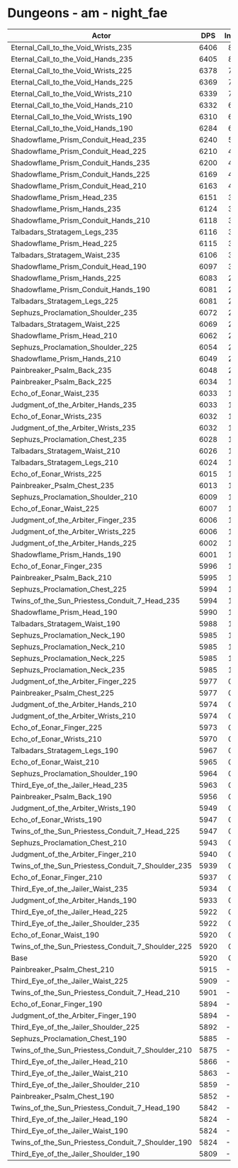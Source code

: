 # Dungeons - am - night_fae
| Actor | DPS | Increase |
|---|:---:|:---:|
|Eternal_Call_to_the_Void_Wrists_235|6406|8.22%|
|Eternal_Call_to_the_Void_Hands_235|6405|8.20%|
|Eternal_Call_to_the_Void_Wrists_225|6378|7.75%|
|Eternal_Call_to_the_Void_Hands_225|6369|7.59%|
|Eternal_Call_to_the_Void_Wrists_210|6339|7.09%|
|Eternal_Call_to_the_Void_Hands_210|6332|6.97%|
|Eternal_Call_to_the_Void_Wrists_190|6310|6.60%|
|Eternal_Call_to_the_Void_Hands_190|6284|6.16%|
|Shadowflame_Prism_Conduit_Head_235|6240|5.41%|
|Shadowflame_Prism_Conduit_Head_225|6210|4.91%|
|Shadowflame_Prism_Conduit_Hands_235|6200|4.74%|
|Shadowflame_Prism_Conduit_Hands_225|6169|4.21%|
|Shadowflame_Prism_Conduit_Head_210|6163|4.11%|
|Shadowflame_Prism_Head_235|6151|3.91%|
|Shadowflame_Prism_Hands_235|6124|3.45%|
|Shadowflame_Prism_Conduit_Hands_210|6118|3.35%|
|Talbadars_Stratagem_Legs_235|6116|3.32%|
|Shadowflame_Prism_Head_225|6115|3.30%|
|Talbadars_Stratagem_Waist_235|6106|3.15%|
|Shadowflame_Prism_Conduit_Head_190|6097|3.00%|
|Shadowflame_Prism_Hands_225|6083|2.76%|
|Shadowflame_Prism_Conduit_Hands_190|6081|2.73%|
|Talbadars_Stratagem_Legs_225|6081|2.73%|
|Sephuzs_Proclamation_Shoulder_235|6072|2.58%|
|Talbadars_Stratagem_Waist_225|6069|2.53%|
|Shadowflame_Prism_Head_210|6062|2.41%|
|Sephuzs_Proclamation_Shoulder_225|6054|2.27%|
|Shadowflame_Prism_Hands_210|6049|2.19%|
|Painbreaker_Psalm_Back_235|6048|2.17%|
|Painbreaker_Psalm_Back_225|6034|1.93%|
|Echo_of_Eonar_Waist_235|6033|1.92%|
|Judgment_of_the_Arbiter_Hands_235|6033|1.92%|
|Echo_of_Eonar_Wrists_235|6032|1.90%|
|Judgment_of_the_Arbiter_Wrists_235|6032|1.90%|
|Sephuzs_Proclamation_Chest_235|6028|1.83%|
|Talbadars_Stratagem_Waist_210|6026|1.80%|
|Talbadars_Stratagem_Legs_210|6024|1.77%|
|Echo_of_Eonar_Wrists_225|6015|1.61%|
|Painbreaker_Psalm_Chest_235|6013|1.58%|
|Sephuzs_Proclamation_Shoulder_210|6009|1.51%|
|Echo_of_Eonar_Waist_225|6007|1.48%|
|Judgment_of_the_Arbiter_Finger_235|6006|1.46%|
|Judgment_of_the_Arbiter_Wrists_225|6006|1.46%|
|Judgment_of_the_Arbiter_Hands_225|6002|1.39%|
|Shadowflame_Prism_Hands_190|6001|1.38%|
|Echo_of_Eonar_Finger_235|5996|1.29%|
|Painbreaker_Psalm_Back_210|5995|1.28%|
|Sephuzs_Proclamation_Chest_225|5994|1.26%|
|Twins_of_the_Sun_Priestess_Conduit_7_Head_235|5994|1.26%|
|Shadowflame_Prism_Head_190|5990|1.19%|
|Talbadars_Stratagem_Waist_190|5988|1.16%|
|Sephuzs_Proclamation_Neck_190|5985|1.11%|
|Sephuzs_Proclamation_Neck_210|5985|1.11%|
|Sephuzs_Proclamation_Neck_225|5985|1.11%|
|Sephuzs_Proclamation_Neck_235|5985|1.11%|
|Judgment_of_the_Arbiter_Finger_225|5977|0.97%|
|Painbreaker_Psalm_Chest_225|5977|0.97%|
|Judgment_of_the_Arbiter_Hands_210|5974|0.92%|
|Judgment_of_the_Arbiter_Wrists_210|5974|0.92%|
|Echo_of_Eonar_Finger_225|5973|0.90%|
|Echo_of_Eonar_Wrists_210|5970|0.85%|
|Talbadars_Stratagem_Legs_190|5967|0.80%|
|Echo_of_Eonar_Waist_210|5965|0.77%|
|Sephuzs_Proclamation_Shoulder_190|5964|0.75%|
|Third_Eye_of_the_Jailer_Head_235|5963|0.73%|
|Painbreaker_Psalm_Back_190|5956|0.62%|
|Judgment_of_the_Arbiter_Wrists_190|5949|0.50%|
|Echo_of_Eonar_Wrists_190|5947|0.46%|
|Twins_of_the_Sun_Priestess_Conduit_7_Head_225|5947|0.46%|
|Sephuzs_Proclamation_Chest_210|5943|0.40%|
|Judgment_of_the_Arbiter_Finger_210|5940|0.35%|
|Twins_of_the_Sun_Priestess_Conduit_7_Shoulder_235|5939|0.33%|
|Echo_of_Eonar_Finger_210|5937|0.30%|
|Third_Eye_of_the_Jailer_Waist_235|5934|0.24%|
|Judgment_of_the_Arbiter_Hands_190|5933|0.23%|
|Third_Eye_of_the_Jailer_Head_225|5922|0.04%|
|Third_Eye_of_the_Jailer_Shoulder_235|5922|0.04%|
|Echo_of_Eonar_Waist_190|5920|0.01%|
|Twins_of_the_Sun_Priestess_Conduit_7_Shoulder_225|5920|0.01%|
|Base|5920|0.00%|
|Painbreaker_Psalm_Chest_210|5915|-0.08%|
|Third_Eye_of_the_Jailer_Waist_225|5909|-0.18%|
|Twins_of_the_Sun_Priestess_Conduit_7_Head_210|5901|-0.31%|
|Echo_of_Eonar_Finger_190|5894|-0.43%|
|Judgment_of_the_Arbiter_Finger_190|5894|-0.43%|
|Third_Eye_of_the_Jailer_Shoulder_225|5892|-0.46%|
|Sephuzs_Proclamation_Chest_190|5885|-0.58%|
|Twins_of_the_Sun_Priestess_Conduit_7_Shoulder_210|5875|-0.75%|
|Third_Eye_of_the_Jailer_Head_210|5866|-0.90%|
|Third_Eye_of_the_Jailer_Waist_210|5863|-0.95%|
|Third_Eye_of_the_Jailer_Shoulder_210|5859|-1.02%|
|Painbreaker_Psalm_Chest_190|5852|-1.14%|
|Twins_of_the_Sun_Priestess_Conduit_7_Head_190|5842|-1.31%|
|Third_Eye_of_the_Jailer_Head_190|5824|-1.61%|
|Third_Eye_of_the_Jailer_Waist_190|5824|-1.61%|
|Twins_of_the_Sun_Priestess_Conduit_7_Shoulder_190|5824|-1.61%|
|Third_Eye_of_the_Jailer_Shoulder_190|5809|-1.87%|
